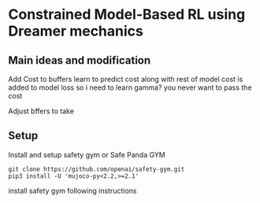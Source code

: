 # Constrained Model-Based RL using Dreamer mechanics

## Main ideas and modification
Add Cost to buffers
learn to predict cost along with rest of model
cost is added to model loss
so i need to learn gamma?
you never want to pass the cost

Adjust bffers to take 
## Setup 

Install and setup safety gym or  Safe Panda GYM
```
git clone https://github.com/openai/safety-gym.git
pip3 install -U 'mujoco-py<2.2,>=2.1'
```

install  safety gym following instructions